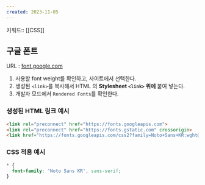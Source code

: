 ```yaml
---
created: 2023-11-05
---
```

키워드:: [[CSS]]

## 구글 폰트

URL : [font.google.com](font.google.com)

1. 사용할 font weight를 확인하고, 사이트에서 선택한다.
2. 생성된 `<link>`를 복사해서 HTML 의 **Stylesheet `<link>` 위에** 붙여 넣는다.
3. 개발자 모드에서 `Rendered Fonts`를 확인한다.

### 생성된 HTML 링크 예시

```html
<link rel="preconnect" href="https://fonts.googleapis.com">
<link rel="preconnect" href="https://fonts.gstatic.com" crossorigin>
<link href="https://fonts.googleapis.com/css2?family=Noto+Sans+KR:wght@400;500;700&display=swap" rel="stylesheet">
```

### CSS 적용 예시

```css
* {
  font-family: 'Noto Sans KR', sans-serif;
}
```